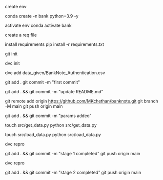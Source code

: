 create env

conda create -n bank python=3.9 -y

activate env
conda activate bank

create a req file


install requirements
pip install -r requirements.txt

git init

dvc init

dvc add data_given/BankNote_Authentication.csv

git add .
git commit -m "first commit"


git add . && git commit -m "update README.md"

git remote add origin https://github.com/MKchethan/banknote.git
git branch -M main
git push origin main


git add . && git commit -m "params added"


touch src/get_data.py
python src/get_data.py


touch src/load_data.py
python src/load_data.py

dvc repro 

git add . && git commit -m "stage 1 completed"
git push origin main

dvc repro

git add . && git commit -m "stage 2 completed"
git push origin main